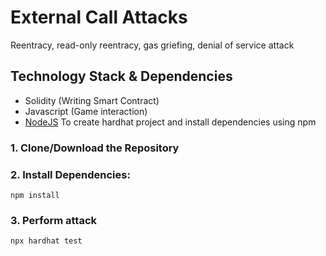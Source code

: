 # External Call Attacks
Reentracy, read-only reentracy, gas griefing, denial of service attack

## Technology Stack & Dependencies

- Solidity (Writing Smart Contract)
- Javascript (Game interaction)
- [NodeJS](https://nodejs.org/en/) To create hardhat project and install dependencies using npm

### 1. Clone/Download the Repository

### 2. Install Dependencies:
```
npm install
```

### 3. Perform attack 
```
npx hardhat test
```